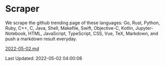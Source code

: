 # Scraper

We scrape the github trending page of these languages: Go, Rust, Python, Ruby, C++, C, Java, Shell, Makefile, Swift, Objective-C, Kotlin, Jupyter-Notebook, HTML, JavaScript, TypeScript, CSS, Vue, TeX, Markdown, and push a markdown result everyday.

[2022-05-02.md](https://github.com/yangwenmai/github-trending-backup/blob/master/2022-05-02.md)

Last Updated: 2022-05-02 04:00:08